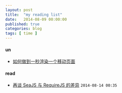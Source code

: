 ```yaml
---
layout: post
title:  "my reading list"
date:   2014-08-09 00:00:00
published: true
categories: blog
tags: [ time ]
---
```


#### un
- [如何做到一秒渲染一个移动页面](https://github.com/cssmagic/blog/issues/20) 


#### read
- [再谈 SeaJS 与 RequireJS 的差异](http://div.io/topic/430) `2014-08-14 00:35`
